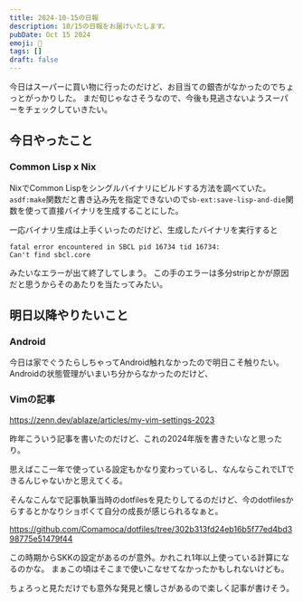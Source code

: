 ```yaml
---
title: 2024-10-15の日報
description: 10/15の日報をお届けいたします。
pubDate: Oct 15 2024
emoji: 🦊
tags: []
draft: false
---
```


今日はスーパーに買い物に行ったのだけど、お目当ての銀杏がなかったのでちょっとがっかりした。
まだ旬じゃなさそうなので、今後も見逃さないようスーパーをチェックしていきたい。

## 今日やったこと

### Common Lisp x Nix

NixでCommon Lispをシングルバイナリにビルドする方法を調べていた。
`asdf:make`関数だと書き込み先を指定できないので`sb-ext:save-lisp-and-die`関数を使って直接バイナリを生成することにした。

一応バイナリ生成は上手くいったのだけど、生成したバイナリを実行すると

```
fatal error encountered in SBCL pid 16734 tid 16734:
Can't find sbcl.core
```

みたいなエラーが出て終了してしまう。
この手のエラーは多分stripとかが原因だと思うからそのあたりを当たってみたい。

## 明日以降やりたいこと

### Android

今日は家でぐうたらしちゃってAndroid触れなかったので明日こそ触りたい。
Androidの状態管理がいまいち分からなかったのだけど、

### Vimの記事

https://zenn.dev/ablaze/articles/my-vim-settings-2023

昨年こういう記事を書いたのだけど、これの2024年版を書きたいなと思ったり。

思えばここ一年で使っている設定もかなり変わっているし、なんならこれでLTできるんじゃないかと思えてくる。

そんなこんなで記事執筆当時のdotfilesを見たりしてるのだけど、今のdotfilesからするとかなりショボくて自分の成長が感じられるなぁと。

https://github.com/Comamoca/dotfiles/tree/302b313fd24eb16b5f77ed4bd398775e51479f44

この時期からSKKの設定があるのが意外。かれこれ1年以上使っている計算になるのかな。
まぁこの頃はそこまで使いこなせてなかったかもしれないけども。

ちょろっと見ただけでも意外な発見と懐しさがあるので楽しく記事が書けそう。
